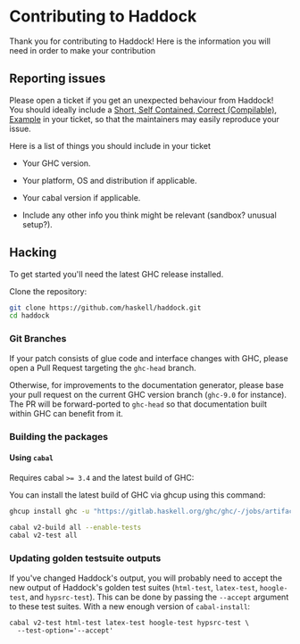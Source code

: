 # Contributing to Haddock

Thank you for contributing to Haddock! Here is the information you will need in
order to make your contribution

## Reporting issues

Please open a ticket if you get an unexpected behaviour from Haddock!  
You should ideally include a [Short, Self Contained, Correct (Compilable), Example][SSCCE]
in your ticket, so that the maintainers may easily reproduce your issue.

Here is a list of things you should include in your ticket

* Your GHC version.

* Your platform, OS and distribution if applicable.

* Your cabal version if applicable.

* Include any other info you think might be relevant (sandbox? unusual setup?).

## Hacking

To get started you'll need the latest GHC release installed.

Clone the repository:

```bash
git clone https://github.com/haskell/haddock.git
cd haddock
```

### Git Branches

If your patch consists of glue code and interface changes with GHC, please
open a Pull Request targeting the `ghc-head` branch.

Otherwise, for improvements to the documentation generator,
please base your pull request on the current GHC version branch
(`ghc-9.0` for instance). The PR will be forward-ported to `ghc-head`
so that documentation built within GHC can benefit from it.

### Building the packages

#### Using `cabal`

Requires cabal `>= 3.4` and the latest build of GHC:

You can install the latest build of GHC via ghcup using this command:

```bash
ghcup install ghc -u "https://gitlab.haskell.org/ghc/ghc/-/jobs/artifacts/master/raw/ghc-x86_64-deb9-linux-integer-simple.tar.xz?job=validate-x86_64-linux-deb9-integer-simple" head
```

```bash
cabal v2-build all --enable-tests
cabal v2-test all
```

### Updating golden testsuite outputs

If you've changed Haddock's output, you will probably need to accept the new
output of Haddock's golden test suites (`html-test`, `latex-test`,
`hoogle-test`, and `hypsrc-test`). This can be done by passing the `--accept`
argument to these test suites. With a new enough version of `cabal-install`:

```
cabal v2-test html-test latex-test hoogle-test hypsrc-test \
  --test-option='--accept'
```


[SSCCE]: http://sscce.org/

